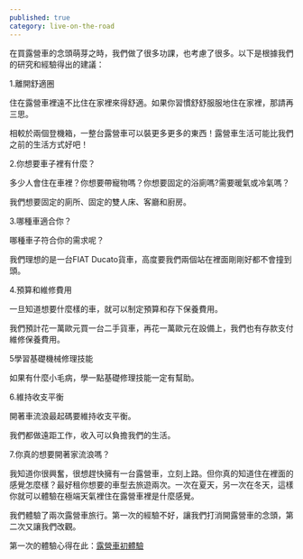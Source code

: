 ```yaml
---
published: true
category: live-on-the-road
---
```

在買露營車的念頭萌芽之時，我們做了很多功課，也考慮了很多。以下是根據我們的研究和經驗得出的建議：

1.離開舒適圈

住在露營車裡遠不比住在家裡來得舒適。如果你習慣舒舒服服地住在家裡，那請再三思。

相較於兩個登機箱，一整台露營車可以裝更多更多的東西！露營車生活可能比我們之前的生活方式好吧！

2.你想要車子裡有什麼？

多少人會住在車裡？你想要帶寵物嗎？你想要固定的浴廁嗎?需要暖氣或冷氣嗎？

我們想要固定的廁所、固定的雙人床、客廳和廚房。

3.哪種車適合你？

哪種車子符合你的需求呢？

我們理想的是一台FIAT Ducato貨車，高度要我們兩個站在裡面剛剛好都不會撞到頭。

4.預算和維修費用

一旦知道想要什麼樣的車，就可以制定預算和存下保養費用。

我們預計花一萬歐元買一台二手貨車，再花一萬歐元在設備上，我們也有存款支付維修保養費用。

5學習基礎機械修理技能

如果有什麼小毛病，學一點基礎修理技能一定有幫助。

6.維持收支平衡

開著車流浪最起碼要維持收支平衡。

我們都做遠距工作，收入可以負擔我們的生活。

7.你真的想要開著家流浪嗎？

我知道你很興奮，很想趕快擁有一台露營車，立刻上路。但你真的知道住在裡面的感覺怎麼樣？最好租你想要的車型去旅遊兩次。一次在夏天，另一次在冬天，這樣你就可以體驗在極端天氣裡住在露營車裡是什麼感覺。

我們體驗了兩次露營車旅行。第一次的經驗不好，讓我們打消開露營車的念頭，第二次又讓我們改觀。

第一次的體驗心得在此：[露營車初體驗](https://tsainei.com/%E5%B0%8F%E6%B0%A3%E5%A4%AB%E5%A9%A6%E4%BD%8F%E9%81%8E%E7%9A%84%E6%9C%80%E8%B2%B4%E7%A7%BB%E5%8B%95%E9%A3%AF%E5%BA%97-%E9%9C%B2%E7%87%9F%E8%BB%8A%E5%88%9D%E9%AB%94%E9%A9%97/)
